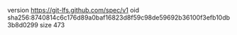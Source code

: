 version https://git-lfs.github.com/spec/v1
oid sha256:8740814c6c176d89a0baf16823d8f59c98de59692b36100f3efb10db3b8d0299
size 473
